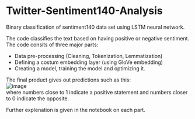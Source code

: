 # Twitter-Sentiment140-Analysis
Binary classification of sentiment140 data set using LSTM neural network.<br/>


The code classifies the text based on having positive or negative sentiment.<br/>
The code consits of three major parts:<br/>
* Data pre-processing (Cleaning, Tokenization, Lemmatization)
* Defining a costum embedding layer (using GloVe embedding)
* Creating a model, training the model and optimizing it.<br/>

The final product gives out predictions such as this:<br/>
![image](https://user-images.githubusercontent.com/48511939/127893581-681b708b-ffc7-4da9-90f8-f51dd2dd363f.png)<br/>
where numbers close to 1 indicate a positive statement and numbers closer to 0 indicate the opposite.


Further explenation is given in the notebook on each part.
